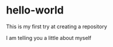 # hello-world
This is my first try at creating a repository

I am telling you a little about myself
